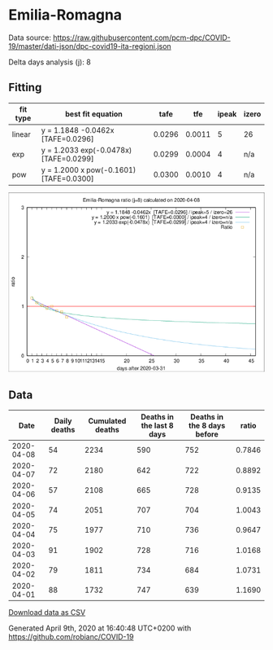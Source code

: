 # Emilia-Romagna

Data source: https://raw.githubusercontent.com/pcm-dpc/COVID-19/master/dati-json/dpc-covid19-ita-regioni.json

Delta days analysis (j): 8

## Fitting 
|fit type|best fit equation|tafe|tfe|ipeak|izero|
|-------|-----|--------|------|---|---|
|linear|y = 1.1848 -0.0462x  [TAFE=0.0296]|0.0296|0.0011|5|26|
|exp|y = 1.2033 exp(-0.0478x)  [TAFE=0.0299]|0.0299|0.0004|4|n/a|
|pow|y = 1.2000 x pow(-0.1601)  [TAFE=0.0300]|0.0300|0.0010|4|n/a|

![Plot](COVID-19_emilia-romagna_j8_2020-04-08.png)

## Data
|Date|Daily deaths|Cumulated deaths|Deaths in the last 8 days|Deaths in the 8 days before|ratio|
|----|----------|-----------|-------|--------------------|-----|
|2020-04-08|54|2234|590|752|0.7846|
|2020-04-07|72|2180|642|722|0.8892|
|2020-04-06|57|2108|665|728|0.9135|
|2020-04-05|74|2051|707|704|1.0043|
|2020-04-04|75|1977|710|736|0.9647|
|2020-04-03|91|1902|728|716|1.0168|
|2020-04-02|79|1811|734|684|1.0731|
|2020-04-01|88|1732|747|639|1.1690|

[Download data as CSV](COVID-19_emilia-romagna_j8_2020-04-08.csv)

Generated April 9th, 2020 at 16:40:48 UTC+0200 with https://github.com/robianc/COVID-19
